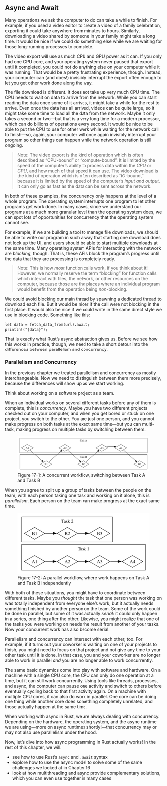 ## Async and Await

Many operations we ask the computer to do can take a while to finish. For
example, if you used a video editor to create a video of a family celebration,
exporting it could take anywhere from minutes to hours. Similarly, downloading a
video shared by someone in your family might take a long time. It would be nice
if we could do something else while we are waiting for those long-running
processes to complete.

The video export will use as much CPU and GPU power as it can. If you only had
one CPU core, and your operating system never paused that export until it
completed, you could not do anything else on your computer while it was running.
That would be a pretty frustrating experience, though. Instead, your computer
can (and does!) invisibly interrupt the export often enough to let you get other
work done along the way.

The file download is different. It does not take up very much CPU time. The CPU
needs to wait on data to arrive from the network. While you can start reading
the data once some of it arrives, it might take a while for the rest to arrive.
Even once the data has all arrived, videos can be quite large, so it might take
some time to load all the data from the network. Maybe it only takes a second or
two—but that is a very long time for a modern processor, which can do billions
of operations every second. It would be nice to be able to put the CPU to use
for other work while waiting for the network call to finish—so, again, your
computer will once again invisibly interrupt your program so other things can
happen while the network operation is still ongoing.

> Note: The video export is the kind of operation which is often described as
> “CPU-bound” or “compute-bound”. It is limited by the speed of the computer’s
> ability to process data within the *CPU* or *GPU*, and how much of that speed
> it can use. The video download is the kind of operation which is often
> described as “IO-bound,” because it is limited by the speed of the computer’s
> *input and output*. It can only go as fast as the data can be sent across the
> network.

In both of these examples, the concurrency only happens at the level of a whole
program. The operating system interrupts one program to let other
programs get work done. In many cases, since we understand our programs at a
much more granular level than the operating system does, we can spot lots of
opportunities for concurrency that the operating system cannot see.

For example, if we are building a tool to manage file downloads, we should be
able to write our program in such a way that starting one download does not lock
up the UI, and users should be able to start multiple downloads at the same
time. Many operating system APIs for interacting with the network are
*blocking*, though. That is, these APIs block the program’s progress until the
data that they are processing is completely ready.

> Note: This is how *most* function calls work, if you think about it! However,
> we normally reserve the term “blocking” for function calls which interact with
> files, the network, or other resources on the computer, because those are the
> places where an individual program would benefit from the operation being
> *non*-blocking.

We could avoid blocking our main thread by spawning a dedicated thread to
download each file. But it would be nicer if the call were not blocking in the
first place. It would also be nice if we could write in the same direct style
we use in blocking code. Something like this:

```rust,ignore,does_not_compile
let data = fetch_data_from(url).await;
println!("{data}");
```

That is exactly what Rust’s async abstraction gives us. Before we see how this
works in practice, though, we need to take a short detour into the differences
between parallelism and concurrency.

### Parallelism and Concurrency

In the previous chapter we treated parallelism and concurrency as mostly
interchangeable. Now we need to distinguish between them more precisely, because
the differences will show up as we start working.

Think about working on a software project as a team.

When an individual works on several different tasks before any of them is
complete, this is *concurrency*. Maybe you have two different projects checked
out on your computer, and when you get bored or stuck on one project, you switch
to the other. You are just one person, and you cannot make progress on both
tasks at the exact same time—but you can multi-task, making progress on multiple
tasks by switching between them.

<figure>

<img alt="Concurrent work flow" src="img/trpl17-01.svg" class="center" />

<figcaption>Figure 17-1: A concurrent workflow, switching between Task A and Task B</figcaption>

</figure>

When you agree to split up a group of tasks between the people on the team, with
each person taking one task and working on it alone, this is *parallelism*. Each
person on the team can make progress at the exact same time.

<figure>

<img alt="Concurrent work flow" src="img/trpl17-02.svg" class="center" />

<figcaption>Figure 17-2: A parallel workflow, where work happens on Task A and Task B independently</figcaption>

</figure>

With both of these situations, you might have to coordinate between different
tasks. Maybe you *thought* the task that one person was working on was totally
independent from everyone else’s work, but it actually needs something finished
by another person on the team. Some of the work could be done in parallel, but
some of it was actually *serial*: it could only happen in a series, one thing
after the other. Likewise, you might realize that one of the tasks you were
working on needs the result from another of your tasks. Now your concurrent work
has also become serial.

Parallelism and concurrency can intersect with each other, too. For example, if
it turns out your coworker is waiting on one of your projects to finish, you
might need to focus on that project and not give any time to your other task
until it is done. In that case, you and your coworker are no longer able to work
in parallel *and* you are no longer able to work concurrently.

The same basic dynamics come into play with software and hardware. On a machine
with a single CPU core, the CPU can only do one operation at a time, but it can
still work concurrently. Using tools like threads, processes, and async, the
computer can pause one activity and switch to others before eventually cycling
back to that first activity again. On a machine with multiple CPU cores, it can
also do work in parallel. One core can be doing one thing while another core
does something completely unrelated, and those actually happen at the same
time.

When working with async in Rust, we are always dealing with concurrency.
Depending on the hardware, the operating system, and the async runtime we are
using—more on async runtimes shortly!—that concurrency may or may not also use
parallelism under the hood.

Now, let’s dive into how async programming in Rust actually works! In the rest
of this chapter, we will:

* see how to use Rust’s `async` and `.await` syntax
* explore how to use the async model to solve some of the same challenges we
  looked at in Chapter 16
* look at how multithreading and async provide complementary solutions, which
  you can even use together in many cases
